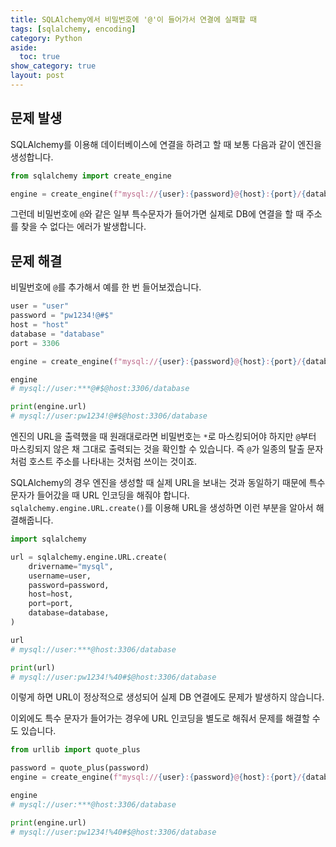 ```yaml
---
title: SQLAlchemy에서 비밀번호에 '@'이 들어가서 연결에 실패할 때
tags: [sqlalchemy, encoding]
category: Python
aside:
  toc: true
show_category: true
layout: post
---
```



<!--more-->

## 문제 발생

SQLAlchemy를 이용해 데이터베이스에 연결을 하려고 할 때 보통 다음과 같이 엔진을 생성합니다.

```python
from sqlalchemy import create_engine

engine = create_engine(f"mysql://{user}:{password}@{host}:{port}/{database}")
```

그런데 비밀번호에 `@`와 같은 일부 특수문자가 들어가면 실제로 DB에 연결을 할 때 주소를 찾을 수 없다는 에러가 발생합니다. 

## 문제 해결

비밀번호에 `@`를 추가해서 예를 한 번 들어보겠습니다.

```python
user = "user"
password = "pw1234!@#$"
host = "host"
database = "database"
port = 3306

engine = create_engine(f"mysql://{user}:{password}@{host}:{port}/{database}")

engine
# mysql://user:***@#$@host:3306/database

print(engine.url)
# mysql://user:pw1234!@#$@host:3306/database
```

엔진의 URL을 출력했을 때 원래대로라면 비밀번호는 `*`로 마스킹되어야 하지만 `@`부터 마스킹되지 않은 채 그대로 출력되는 것을 확인할 수 있습니다. 즉 `@`가 일종의 탈출 문자처럼 호스트 주소를 나타내는 것처럼 쓰이는 것이죠.

SQLAlchemy의 경우 엔진을 생성할 때 실제 URL을 보내는 것과 동일하기 때문에 특수 문자가 들어갔을 때 URL 인코딩을 해줘야 합니다. `sqlalchemy.engine.URL.create()`를 이용해 URL을 생성하면 이런 부분을 알아서 해결해줍니다.

```python
import sqlalchemy

url = sqlalchemy.engine.URL.create(
	drivername="mysql",
    username=user,
    password=password,
    host=host,
    port=port,
    database=database,
)

url
# mysql://user:***@host:3306/database

print(url)
# mysql://user:pw1234!%40#$@host:3306/database
```

이렇게 하면 URL이 정상적으로 생성되어 실제 DB 연결에도 문제가 발생하지 않습니다.

이외에도 특수 문자가 들어가는 경우에 URL 인코딩을 별도로 해줘서 문제를 해결할 수도 있습니다.

```python
from urllib import quote_plus

password = quote_plus(password)
engine = create_engine(f"mysql://{user}:{password}@{host}:{port}/{database}")

engine
# mysql://user:***@host:3306/database

print(engine.url)
# mysql://user:pw1234!%40#$@host:3306/database
```
